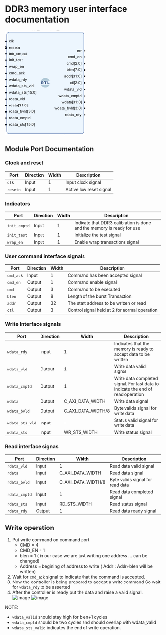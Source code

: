 # DDR3 memory user interface documentation
   ![image](img/app_example.png)
## Module Port Documentation
### Clock and reset 
| **Port**         | **Direction** | **Width** | **Description**                                          |
|------------------|---------------|-----------|----------------------------------------------------------|
| `clk`            | Input         | 1         | Input clock signal                                       |
|`resetn`          | Input         | 1         | Active low reset signal                                  |

### Indicators 
| **Port**         | **Direction** | **Width** | **Description**                                          |
|------------------|---------------|-----------|----------------------------------------------------------|
| `init_cmptd`     | Input         | 1         | Indicate that DDR3 calibration is done and the memory is ready for use       | 
|`init_test`      | Input         | 1        | Initialize the test signal                                | 
|`wrap_en`        | Input         | 1         | Enable wrap transactions signal                           | 

### User command interface signals 
| **Port**         | **Direction** | **Width** | **Description**                                          |
|------------------|---------------|-----------|----------------------------------------------------------|
| `cmd_ack`        | Input         | 1         | Command has been accepted signal                          |                                      
|`cmd_en`         | Output        | 1        | Command enable signal                                     |                      
|`cmd`            | Output        | 3         | Command to be executed                                           | 
|`blen`           | Output        | 8         | Length of the burst Transaction                               | 
|`addr`           | Output        | 32        | The start address to be written or read                       | 
|`ctl`            | Output        | 3 | Control signal held at 2 for normal operation                                        | 

### Write Interface signals 
| **Port**         | **Direction** | **Width** | **Description**                                          |
|------------------|---------------|-----------|----------------------------------------------------------|
| `wdata_rdy`      | Input         | 1         | Indicates that the memory is ready to accept data to be written              |
|`wdata_vld`      | Output        | 1        | Write data valid signal                                   | 
|`wdata_cmptd`    | Output        | 1         | Write data completed signal. For last data to indicate the end of read operation         | 
|`wdata`          | Output        | C_AXI_DATA_WIDTH | Write data signal                                  | 
|`wdata_bvld`     | Output        | C_AXI_DATA_WIDTH/8 | Byte valids signal for write data                    |
|`wdata_sts_vld`  | Input         | -         | Status valid signal for write data                         | 
|`wdata_sts`      | Input         | WR_STS_WIDTH | Write status signal                                     | 

### Read interface signas 
| **Port**         | **Direction** | **Width** | **Description**                                          |
|------------------|---------------|-----------|----------------------------------------------------------|
| `rdata_vld`      | Input         | 1        | Read data valid signal                                    | 
|`rdata`          | Input         | C_AXI_DATA_WIDTH | Read data signal                                  | 
|`rdata_bvld`     | Input         | C_AXI_DATA_WIDTH/8 | Byte valids signal for read data                     |
|`rdata_cmptd`    | Input         | 1        | Read data completed signal                                | 
|`rdata_sts`      | Input         | RD_STS_WIDTH | Read status signal                                       | 
|`rdata_rdy`      | Output        | 1         | Read data ready signal                                    |   

## Write operation
1. Put write command on command port
   - CMD = 4
   - CMD_EN = 1
   - blen = 1 ( in our case we are just writing one address ... can be changed)
   - Address = begining of address to write ( Addr : Addr+blen will be written)
2. Wait for `cmd_ack` signal to indicate that the command is accepted.
3. Now the controller is being prepared to accept a write command So wait for `wdata_rdy` to be asserted
4. After the controller is ready put the data and raise a valid signal.
   ![image](https://github.com/Mustafa-abdelhamid/EADF/assets/90484856/7e3c650d-0b52-4061-8739-24968419b1ad)
   ![image](https://github.com/Mustafa-abdelhamid/EADF/assets/90484856/d7c577b0-1f2f-4a49-b699-9df42a56b534)

NOTE:
- `wdata_valid` should stay high for blen+1 cycles
- `wdata_cmptd` should be two cycles and should overlap with wdata_valid
- `wdata_sts_valid` indicates the end of write operation.

